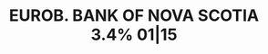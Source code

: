 ---
layout: asset
title: EUROB. BANK OF NOVA SCOTIA 3.4% 01|15                       
isin: US064149A641
---